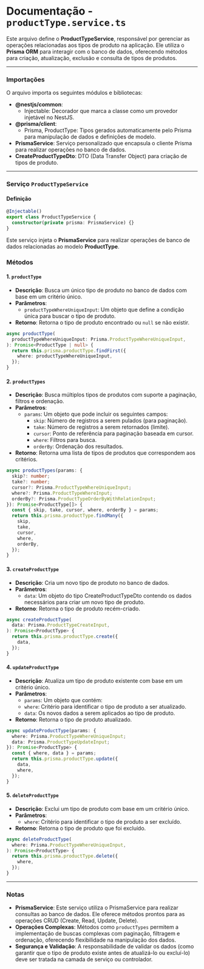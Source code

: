 # Documentação - `productType.service.ts`
Este arquivo define o **ProductTypeService**, responsável por gerenciar as operações relacionadas aos tipos de produto na aplicação. Ele utiliza o **Prisma ORM** para interagir com o banco de dados, oferecendo métodos para criação, atualização, exclusão e consulta de tipos de produtos.

---

### Importações
O arquivo importa os seguintes módulos e bibliotecas:

* **@nestjs/common**:
  * Injectable: Decorador que marca a classe como um provedor injetável no NestJS.
* **@prisma/client**:
  * Prisma, ProductType: Tipos gerados automaticamente pelo Prisma para manipulação de dados e definições de modelo.
* **PrismaService**: Serviço personalizado que encapsula o cliente Prisma para realizar operações no banco de dados.
* **CreateProductTypeDto**: DTO (Data Transfer Object) para criação de tipos de produto.

---

### Serviço `ProductTypeService`
#### Definição
```typescript
@Injectable()
export class ProductTypeService {
  constructor(private prisma: PrismaService) {}
}
```
Este serviço injeta o **PrismaService** para realizar operações de banco de dados relacionadas ao modelo **ProductType**.

### Métodos
#### 1. `productType`
* **Descrição**: Busca um único tipo de produto no banco de dados com base em um critério único.
* **Parâmetros**:
  * `productTypeWhereUniqueInput`: Um objeto que define a condição única para buscar o tipo de produto.
* **Retorno**: Retorna o tipo de produto encontrado ou `null` se não existir.
```typescript
async productType(
  productTypeWhereUniqueInput: Prisma.ProductTypeWhereUniqueInput,
): Promise<ProductType | null> {
  return this.prisma.productType.findFirst({
    where: productTypeWhereUniqueInput,
  });
}
```

#### 2. `productTypes`
* **Descrição**: Busca múltiplos tipos de produtos com suporte a paginação, filtros e ordenação.
* **Parâmetros**:
  * `params`: Um objeto que pode incluir os seguintes campos:
    * `skip`: Número de registros a serem pulados (para paginação).
    * `take`: Número de registros a serem retornados (limite).
    * `cursor`: Ponto de referência para paginação baseada em cursor.
    * `where`: Filtros para busca.
    * `orderBy`: Ordenação dos resultados.
* **Retorno**: Retorna uma lista de tipos de produtos que correspondem aos critérios.
```typescript
async productTypes(params: {
  skip?: number;
  take?: number;
  cursor?: Prisma.ProductTypeWhereUniqueInput;
  where?: Prisma.ProductTypeWhereInput;
  orderBy?: Prisma.ProductTypeOrderByWithRelationInput;
}): Promise<ProductType[]> {
  const { skip, take, cursor, where, orderBy } = params;
  return this.prisma.productType.findMany({
    skip,
    take,
    cursor,
    where,
    orderBy,
  });
}
```

#### 3. `createProductType`
* **Descrição**: Cria um novo tipo de produto no banco de dados.
* **Parâmetros**:
  * `data`: Um objeto do tipo CreateProductTypeDto contendo os dados necessários para criar um novo tipo de produto.
* **Retorno**: Retorna o tipo de produto recém-criado.
```typescript
async createProductType(
  data: Prisma.ProductTypeCreateInput,
): Promise<ProductType> {
  return this.prisma.productType.create({
    data,
  });
}
```

#### 4. `updateProductType`
* **Descrição**: Atualiza um tipo de produto existente com base em um critério único.
* **Parâmetros**:
  * `params`: Um objeto que contém:
  * `where`: Critério para identificar o tipo de produto a ser atualizado.
  * `data`: Os novos dados a serem aplicados ao tipo de produto.
* **Retorno**: Retorna o tipo de produto atualizado.
```typescript
async updateProductType(params: {
  where: Prisma.ProductTypeWhereUniqueInput;
  data: Prisma.ProductTypeUpdateInput;
}): Promise<ProductType> {
  const { where, data } = params;
  return this.prisma.productType.update({
    data,
    where,
  });
}
```

#### 5. `deleteProductType`
* **Descrição**: Exclui um tipo de produto com base em um critério único.
* **Parâmetros**:
  * `where`: Critério para identificar o tipo de produto a ser excluído.
* **Retorno**: Retorna o tipo de produto que foi excluído.
```typescript
async deleteProductType(
  where: Prisma.ProductTypeWhereUniqueInput,
): Promise<ProductType> {
  return this.prisma.productType.delete({
    where,
  });
}
```

---

### Notas
* **PrismaService**: Este serviço utiliza o PrismaService para realizar consultas ao banco de dados. Ele oferece métodos prontos para as operações CRUD (Create, Read, Update, Delete).
* **Operações Complexas**: Métodos como `productTypes` permitem a implementação de buscas complexas com paginação, filtragem e ordenação, oferecendo flexibilidade na manipulação dos dados.
* **Segurança e Validação**: A responsabilidade de validar os dados (como garantir que o tipo de produto existe antes de atualizá-lo ou excluí-lo) deve ser tratada na camada de serviço ou controlador.
